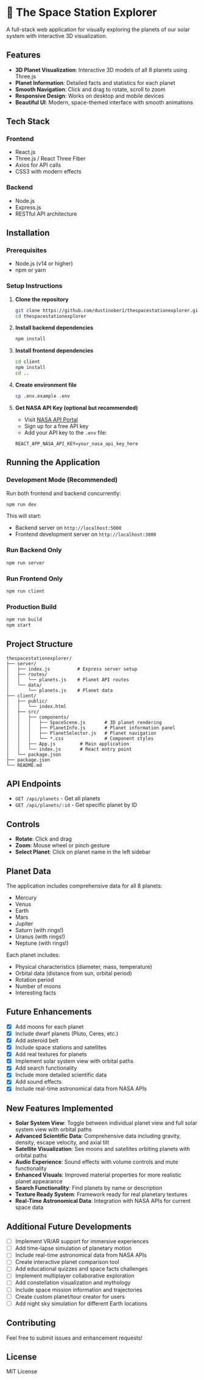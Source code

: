 # 🚀 The Space Station Explorer

A full-stack web application for visually exploring the planets of our solar system with interactive 3D visualization.

## Features

- **3D Planet Visualization**: Interactive 3D models of all 8 planets using Three.js
- **Planet Information**: Detailed facts and statistics for each planet
- **Smooth Navigation**: Click and drag to rotate, scroll to zoom
- **Responsive Design**: Works on desktop and mobile devices
- **Beautiful UI**: Modern, space-themed interface with smooth animations

## Tech Stack

### Frontend
- React.js
- Three.js / React Three Fiber
- Axios for API calls
- CSS3 with modern effects

### Backend
- Node.js
- Express.js
- RESTful API architecture

## Installation

### Prerequisites
- Node.js (v14 or higher)
- npm or yarn

### Setup Instructions

1. **Clone the repository**
   ```bash
   git clone https://github.com/dustinober1/thespacestationexplorer.git
   cd thespacestationexplorer
   ```

2. **Install backend dependencies**
   ```bash
   npm install
   ```

3. **Install frontend dependencies**
   ```bash
   cd client
   npm install
   cd ..
   ```

4. **Create environment file**
   ```bash
   cp .env.example .env
   ```

5. **Get NASA API Key (optional but recommended)**
   - Visit [NASA API Portal](https://api.nasa.gov/)
   - Sign up for a free API key
   - Add your API key to the `.env` file:
   ```
   REACT_APP_NASA_API_KEY=your_nasa_api_key_here
   ```

## Running the Application

### Development Mode (Recommended)

Run both frontend and backend concurrently:
```bash
npm run dev
```

This will start:
- Backend server on `http://localhost:5000`
- Frontend development server on `http://localhost:3000`

### Run Backend Only
```bash
npm run server
```

### Run Frontend Only
```bash
npm run client
```

### Production Build
```bash
npm run build
npm start
```

## Project Structure

```
thespacestationexplorer/
├── server/
│   ├── index.js          # Express server setup
│   ├── routes/
│   │   └── planets.js    # Planet API routes
│   └── data/
│       └── planets.js    # Planet data
├── client/
│   ├── public/
│   │   └── index.html
│   ├── src/
│   │   ├── components/
│   │   │   ├── SpaceScene.js       # 3D planet rendering
│   │   │   ├── PlanetInfo.js       # Planet information panel
│   │   │   ├── PlanetSelector.js   # Planet navigation
│   │   │   └── *.css               # Component styles
│   │   ├── App.js         # Main application
│   │   └── index.js       # React entry point
│   └── package.json
├── package.json
└── README.md
```

## API Endpoints

- `GET /api/planets` - Get all planets
- `GET /api/planets/:id` - Get specific planet by ID

## Controls

- **Rotate**: Click and drag
- **Zoom**: Mouse wheel or pinch gesture
- **Select Planet**: Click on planet name in the left sidebar

## Planet Data

The application includes comprehensive data for all 8 planets:
- Mercury
- Venus
- Earth
- Mars
- Jupiter
- Saturn (with rings!)
- Uranus (with rings!)
- Neptune (with rings!)

Each planet includes:
- Physical characteristics (diameter, mass, temperature)
- Orbital data (distance from sun, orbital period)
- Rotation period
- Number of moons
- Interesting facts

## Future Enhancements

- [x] Add moons for each planet
- [x] Include dwarf planets (Pluto, Ceres, etc.)
- [x] Add asteroid belt
- [x] Include space stations and satellites
- [x] Add real textures for planets
- [x] Implement solar system view with orbital paths
- [x] Add search functionality
- [x] Include more detailed scientific data
- [x] Add sound effects
- [x] Include real-time astronomical data from NASA APIs

## New Features Implemented

- **Solar System View**: Toggle between individual planet view and full solar system view with orbital paths
- **Advanced Scientific Data**: Comprehensive data including gravity, density, escape velocity, and axial tilt
- **Satellite Visualization**: See moons and satellites orbiting planets with orbital paths
- **Audio Experience**: Sound effects with volume controls and mute functionality
- **Enhanced Visuals**: Improved material properties for more realistic planet appearance
- **Search Functionality**: Find planets by name or description
- **Texture Ready System**: Framework ready for real planetary textures
- **Real-Time Astronomical Data**: Integration with NASA APIs for current space data

## Additional Future Developments

- [ ] Implement VR/AR support for immersive experiences
- [ ] Add time-lapse simulation of planetary motion
- [ ] Include real-time astronomical data from NASA APIs
- [ ] Create interactive planet comparison tool
- [ ] Add educational quizzes and space facts challenges
- [ ] Implement multiplayer collaborative exploration
- [ ] Add constellation visualization and mythology
- [ ] Include space mission information and trajectories
- [ ] Create custom planet/tour creator for users
- [ ] Add night sky simulation for different Earth locations

## Contributing

Feel free to submit issues and enhancement requests!

## License

MIT License